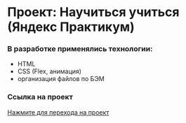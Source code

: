 # Проект: Научиться учиться (Яндекс Практикум)


### В разработке применялись технологии:
* HTML
* CSS (Flex, анимация)
* организация файлов по БЭМ


### Ссылка на проект
[Нажмите для перехода на проект](https://nurgaleevadi.github.io/how-to-learn-portfolio/)

